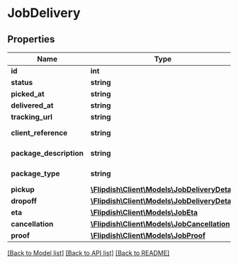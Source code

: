 # JobDelivery

## Properties
Name | Type | Description | Notes
------------ | ------------- | ------------- | -------------
**id** | **int** | Id | [optional] 
**status** | **string** | Status | [optional] 
**picked_at** | **string** | Picked At | [optional] 
**delivered_at** | **string** | Delivered At | [optional] 
**tracking_url** | **string** | Tracking Url | [optional] 
**client_reference** | **string** | Client Reference | [optional] 
**package_description** | **string** | Package Description | [optional] 
**package_type** | **string** | Package Type | [optional] 
**pickup** | [**\Flipdish\\Client\Models\JobDeliveryDetail**](JobDeliveryDetail.md) | Pickup | [optional] 
**dropoff** | [**\Flipdish\\Client\Models\JobDeliveryDetail**](JobDeliveryDetail.md) | Dropoff | [optional] 
**eta** | [**\Flipdish\\Client\Models\JobEta**](JobEta.md) | Eta | [optional] 
**cancellation** | [**\Flipdish\\Client\Models\JobCancellation**](JobCancellation.md) | Cancellation | [optional] 
**proof** | [**\Flipdish\\Client\Models\JobProof**](JobProof.md) | Proof | [optional] 

[[Back to Model list]](../README.md#documentation-for-models) [[Back to API list]](../README.md#documentation-for-api-endpoints) [[Back to README]](../README.md)


